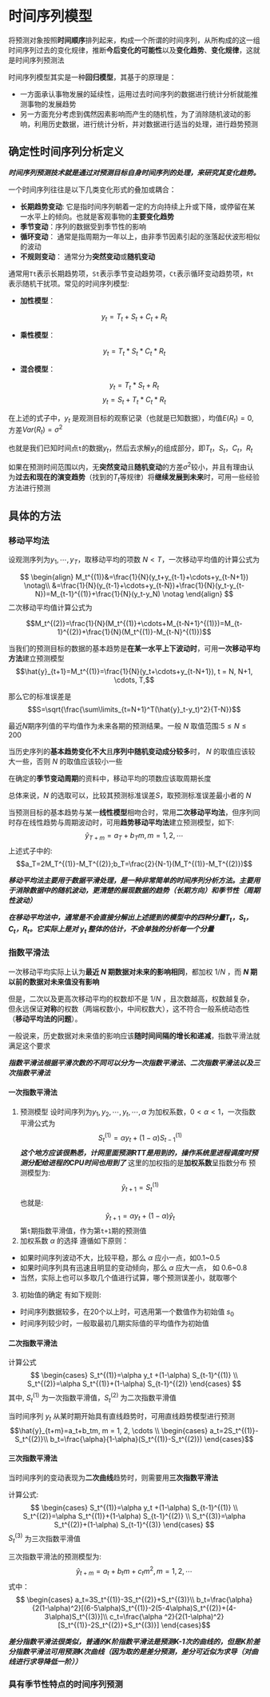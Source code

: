 # 时间序列模型
将预测对象按照**时间顺序**排列起来，构成一个所谓的时间序列，从所构成的这一组时间序列过去的变化规律，推断**今后变化的可能性**以及**变化趋势**、**变化规律**，这就是时间序列预测法


时间序列模型其实是一种**回归模型**，其基于的原理是：
* 一方面承认事物发展的延续性，运用过去时间序列的数据进行统计分析就能推测事物的发展趋势
* 另一方面充分考虑到偶然因素影响而产生的随机性，为了消除随机波动的影响，利用历史数据，进行统计分析，并对数据进行适当的处理，进行趋势预测


## 确定性时间序列分析定义
***时间序列预测技术就是通过对预测目标自身时间序列的处理，来研究其变化趋势。***


一个时间序列往往是以下几类变化形式的叠加或耦合：
* **长期趋势变动**: 它是指时间序列朝着一定的方向持续上升或下降，或停留在某一水平上的倾向。也就是客观事物的**主要变化趋势**
* **季节变动**：序列的数据受到季节性的影响
* **循环变动**： 通常是指周期为一年以上，由非季节因素引起的涨落起伏波形相似的波动
* **不规则变动**： 通常分为**突然变动**或**随机变动**

通常用```Tt```表示长期趋势项，```St```表示季节变动趋势项，```Ct```表示循环变动趋势项，```Rt```表示随机干扰项。常见的时间序列模型:
* **加性模型**：

$$y_t=T_t+S_t+C_t+R_t$$
* **乘性模型**：

$$y_t=T_t*S_t*C_t*R_t$$
* **混合模型**：

$$y_t=T_t*S_t+R_t$$
$$y_t=S_t+T_t*C_t*R_t$$


在上述的式子中，$y_t$ 是观测目标的观察记录（也就是已知数据），均值$E(R_t)=0$,方差$Var(R_t)=\sigma^2$

也就是我们已知时间点```t```的数据$y_t$，然后去求解$y_t$的组成部分，即$T_t$，$S_t$，$C_t$，$R_t$


如果在预测时间范围以内，无**突然变动**且**随机变动**的方差$\sigma^2$较小，并且有理由认为**过去和现在的演变趋势**（找到的$T_t$等规律）将**继续发展到未来**时，可用一些经验方法进行预测


## 具体的方法
### 移动平均法
设观测序列为$y_1,\cdots,y_T$，取移动平均的项数 $N<T$，一次移动平均值的计算公式为

$$
\begin{align}
M_t^{(1)}&=\frac{1}{N}(y_t+y_{t-1}+\cdots+y_{t-N+1}) \notag\\
&=\frac{1}{N}(y_{t-1}+\cdots+y_{t-N})+\frac{1}{N}(y_t-y_{t-N})=M_{t-1}^{(1)}+\frac{1}{N}(y_t-y_N) \notag
\end{align}
$$
二次移动平均值计算公式为

$$M_t^{(2)}=\frac{1}{N}(M_t^{(1)}+\cdots+M_{t-N+1}^{(1)})=M_{t-1}^{(2)}+\frac{1}{N}(M_t^{(1)}-M_{t-N}^{(1)})$$


当我们的预测目标的数据的基本趋势是**在某一水平上下波动时**，可用**一次移动平均方法**建立预测模型
$$\hat{y}_{t+1}=M_t^{(1)}=\frac{1}{N}(y_t+\cdots+y_{t-N+1}), t = N, N+1, \cdots, T,$$

那么它的标准误差是
$$S=\sqrt{\frac{\sum\limits_{t=N+1}^T(\hat{y}_t-y_t)^2}{T-N}}$$

最近$N$期序列值的平均值作为未来各期的预测结果。一般 $N$ 取值范围:$5\leq N \leq 200$

当历史序列的**基本趋势变化不大**且**序列中随机变动成分较多**时， $N$ 的取值应该较大一些，否则 $N$ 的取值应该较小一些

在确定的**季节变动周期**的资料中，移动平均的项数应该取周期长度


总体来说，$N$ 的选取可以，比较其预测标准误差$S$，取预测标准误差最小者的 $N$

当预测目标的基本趋势与某一**线性模型**相吻合时，常用**二次移动平均法**，但序列同时存在线性趋势与周期波动时，可用**趋势移动平均法**建立预测模型，如下:
$$\hat{y}_{T+m}=a_T+b_Tm, m = 1, 2, \cdots$$
上述式子中的:
$$a_T=2M_T^{(1)}-M_T^{(2)};b_T=\frac{2}{N-1}(M_T^{(1)}-M_T^{(2)})$$


***移动平均法主要用于数据平滑处理，是一种非常简单的时间序列分析方法。主要用于消除数据中的随机波动，更清楚的展现数据的趋势（长期方向）和季节性（周期性波动）***

***在移动平均法中，通常是不会直接分解出上述提到的模型中的四种分量$T_t，S_t，C_t，R_t$。它实际上是对 $y_t$ 整体的估计，不会单独的分析每一个分量***

### 指数平滑法
一次移动平均实际上认为**最近 $N$ 期数据对未来的影响相同**，都加权 $1/N$ ，而 **$N$ 期以前的数据对未来值没有影响**

但是，二次以及更高次移动平均的权数却不是 $1/N$ ，且次数越高，权数越复杂，但永远保证**对称**的权数（两端权数小，中间权数大），这不符合一般系统动态性（**移动平均法的问题**）。

一般说来，历史数据对未来值的影响应该**随时间间隔的增长和递减**，指数平滑法就满足这个要求

***指数平滑法根据平滑次数的不同可以分为一次指数平滑法、二次指数平滑法以及三次指数平滑法***
#### 一次指数平滑法
1. 预测模型
设时间序列为$y_1,y_2,\cdots,y_t,\cdots,\alpha$ 为加权系数，$0 \lt \alpha \lt 1$，一次指数平滑公式为
$$S_t^{(1)}=\alpha y_t+(1-\alpha)S_{t-1}^{(1)}$$
***这个地方应该很熟悉，计网里面预测RTT是用到的，操作系统里进程调度时预测分配给进程的CPU时间也用到了***
这里的加权指的是**加权系数**呈指数分布
预测模型为:
$$\hat{y}_{t+1}=S_t^{(1)}$$
也就是:
$$\hat{y}_{t+1}=\alpha y_t+(1-\alpha) \hat{y}_t$$
第```t```期指数平滑值，作为第```t+1```期的预测值
2. 加权系数 $\alpha$ 的选择
遵循如下原则：
 * 如果时间序列波动不大，比较平稳，那么 $\alpha$ 应小一点，如0.1~0.5
 * 如果时间序列具有迅速且明显的变动倾向，那么 $\alpha$ 应大一点， 如 0.6~0.8
 * 当然，实际上也可以多取几个值进行试算，哪个预测误差小，就取哪个



3.  初始值的确定
有如下规则:
* 时间序列数据较多，在20个以上时，可选用第一个数值作为初始值 $s_0$
* 时间序列较少时，一般取最初几期实际值的平均值作为初始值



#### 二次指数平滑法
计算公式
$$
\begin{cases}
S_t^{(1)}=\alpha y_t +(1-\alpha) S_{t-1}^{(1)} \\
S_t^{(2)}=\alpha S_t^{(1)}+(1-\alpha) S_{t-1}^{(2)}
\end{cases}
$$
其中, $S_t^{(1)}$ 为一次指数平滑值，$S_t^{(2)}$ 为二次指数平滑值

当时间序列 ${y_t}$ 从某时期开始具有直线趋势时，可用直线趋势模型进行预测
$$\hat{y}_{t+m}=a_t+b_tm, m = 1, 2, \cdots \\
\begin{cases}
a_t=2S_t^{(1)}-S_t^{(2)}\\
b_t=\frac{\alpha}{1-\alpha}(S_t^{(1)}-S_t^{(2)})
\end{cases}$$


#### 三次指数平滑法
当时间序列的变动表现为**二次曲线**趋势时，则需要用**三次指数平滑法**

计算公式:
$$
\begin{cases}
S_t^{(1)}=\alpha y_t +(1-\alpha) S_{t-1}^{(1)} \\
S_t^{(2)}=\alpha S_t^{(1)}+(1-\alpha) S_{t-1}^{(2)} \\
S_t^{(3)}=\alpha S_t^{(2)}+(1-\alpha) S_{t-1}^{(3)}
\end{cases}
$$
$S_t^{(3)}$ 为三次指数平滑值

三次指数平滑法的预测模型为:
$$
\hat{y}_{t+m}=a_t+b_tm+c_tm^2, m = 1, 2, \cdots
$$
式中：
$$
\begin{cases}
a_t=3S_t^{(1)}-3S_t^{(2)}+S_t^{(3)}\\
b_t=\frac{\alpha}{2(1-\alpha)^2}[(6-5\alpha)S_t^{(1)}-2(5-4\alpha)S_t^{(2)}+(4-3\alpha)S_t^{(3)}]\\
c_t=\frac{\alpha ^2}{2(1-\alpha)^2}[S_t^{(1)}-2S_t^{(2)}+S_t^{(3)}]
\end{cases}$$

***差分指数平滑法很类似，普通的K阶指数平滑法是预测K-1次的曲线的，但是K阶差分指数平滑法可用预测K次曲线（因为取的是差分预测，差分可近似为求导（对曲线进行求导降低一阶））***

### 具有季节性特点的时间序列预测
